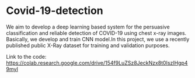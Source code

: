 # Covid-19-detection

We aim to develop a deep learning based system for the persuasive classification and reliable detection of COVID-19 using chest x-ray images. Basically, we develop and train CNN model.In this project, we use a recently published public X-Ray dataset for training and validation purposes.

Link to the code:
https://colab.research.google.com/drive/154f9LuZSz8JeckNzx8t0IszIHgp49myI
